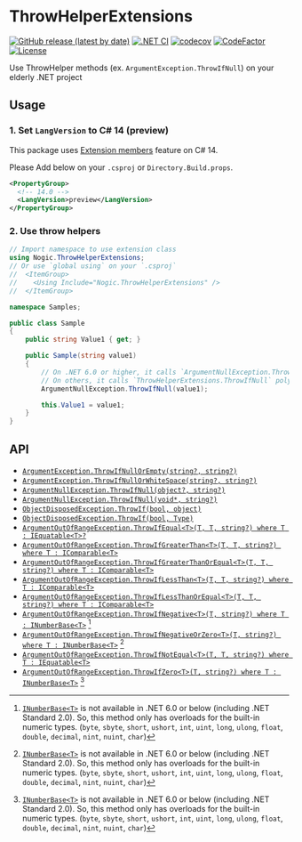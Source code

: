 # ThrowHelperExtensions

[![GitHub release (latest by date)](https://img.shields.io/github/v/release/nogic1008/ThrowHelperExtensions)](https://github.com/nogic1008/ThrowHelperExtensions/releases)
[![.NET CI](https://github.com/nogic1008/ThrowHelperExtensions/actions/workflows/dotnet-ci.yml/badge.svg)](https://github.com/nogic1008/ThrowHelperExtensions/actions/workflows/dotnet-ci.yml)
[![codecov](https://codecov.io/gh/nogic1008/ThrowHelperExtensions/graph/badge.svg?token=r9tFgjErCH)](https://codecov.io/gh/nogic1008/ThrowHelperExtensions)
[![CodeFactor](https://www.codefactor.io/repository/github/nogic1008/ThrowHelperExtensions/badge)](https://www.codefactor.io/repository/github/nogic1008/ThrowHelperExtensions)
[![License](https://img.shields.io/github/license/nogic1008/ThrowHelperExtensions)](LICENSE)

Use ThrowHelper methods (ex. `ArgumentException.ThrowIfNull`) on your elderly .NET project

## Usage

### 1. Set `LangVersion` to C# 14 (preview)

This package uses [Extension members](https://learn.microsoft.com/dotnet/csharp/whats-new/csharp-14#extension-members) feature on C# 14.

Please Add below on your `.csproj` or `Directory.Build.props`.

```xml
<PropertyGroup>
  <!-- 14.0 -->
  <LangVersion>preview</LangVersion>
</PropertyGroup>
```

### 2. Use throw helpers

```csharp
// Import namespace to use extension class
using Nogic.ThrowHelperExtensions;
// Or use `global using` on your `.csproj`
//  <ItemGroup>
//    <Using Include="Nogic.ThrowHelperExtensions" />
//  </ItemGroup>

namespace Samples;

public class Sample
{
    public string Value1 { get; }

    public Sample(string value1)
    {
        // On .NET 6.0 or higher, it calls `ArgumentNullException.ThrowIfNull` directly.
        // On others, it calls `ThrowHelperExtensions.ThrowIfNull` polyfill via extension members.
        ArgumentNullException.ThrowIfNull(value1);

        this.Value1 = value1;
    }
}
```

## API

- [`ArgumentException.ThrowIfNullOrEmpty(string?, string?)`](https://learn.microsoft.com/dotnet/api/system.argumentexception.throwifnullorempty?view=net-7.0)
- [`ArgumentException.ThrowIfNullOrWhiteSpace(string?, string?)`](https://learn.microsoft.com/dotnet/api/system.argumentexception.throwifnullorwhitespace?view=net-8.0)
- [`ArgumentNullException.ThrowIfNull(object?, string?)`](https://learn.microsoft.com/dotnet/api/system.argumentnullexception.throwifnull?view=net-6.0#System_ArgumentNullException_ThrowIfNull_System_Object_System_String_)
- [`ArgumentNullException.ThrowIfNull(void*, string?)`](https://learn.microsoft.com/dotnet/api/system.argumentnullexception.throwifnull?view=net-7.0#system-argumentnullexception-throwifnull(system-void*-system-string))
- [`ObjectDisposedException.ThrowIf(bool, object)`](https://learn.microsoft.com/dotnet/api/system.objectdisposedexception.throwif?view=net-7.0#system-objectdisposedexception-throwif(system-boolean-system-object))
- [`ObjectDisposedException.ThrowIf(bool, Type)`](https://learn.microsoft.com/dotnet/api/system.objectdisposedexception.throwif?view=net-7.0#system-objectdisposedexception-throwif(system-boolean-system-type))
- [`ArgumentOutOfRangeException.ThrowIfEqual<T>(T, T, string?) where T : IEquatable<T>?`](https://learn.microsoft.com/dotnet/api/system.argumentoutofrangeexception.throwifequal?view=net-8.0)
- [`ArgumentOutOfRangeException.ThrowIfGreaterThan<T>(T, T, string?) where T : IComparable<T>`](https://learn.microsoft.com/dotnet/api/system.argumentoutofrangeexception.throwifgreaterthan?view=net-8.0)
- [`ArgumentOutOfRangeException.ThrowIfGreaterThanOrEqual<T>(T, T, string?) where T : IComparable<T>`](https://learn.microsoft.com/dotnet/api/system.argumentoutofrangeexception.throwifgreaterthanorequal?view=net-8.0)
- [`ArgumentOutOfRangeException.ThrowIfLessThan<T>(T, T, string?) where T : IComparable<T>`](https://learn.microsoft.com/dotnet/api/system.argumentoutofrangeexception.throwiflessthan?view=net-8.0)
- [`ArgumentOutOfRangeException.ThrowIfLessThanOrEqual<T>(T, T, string?) where T : IComparable<T>`](https://learn.microsoft.com/dotnet/api/system.argumentoutofrangeexception.throwiflessthanorequal?view=net-8.0)
- [`ArgumentOutOfRangeException.ThrowIfNegative<T>(T, string?) where T : INumberBase<T>`](https://learn.microsoft.com/dotnet/api/system.argumentoutofrangeexception.throwifnegative?view=net-8.0) [^1]
- [`ArgumentOutOfRangeException.ThrowIfNegativeOrZero<T>(T, string?) where T : INumberBase<T>`](https://learn.microsoft.com/dotnet/api/system.argumentoutofrangeexception.throwifnegativeorzero?view=net-8.0) [^1]
- [`ArgumentOutOfRangeException.ThrowIfNotEqual<T>(T, T, string?) where T : IEquatable<T>`](https://learn.microsoft.com/dotnet/api/system.argumentoutofrangeexception.throwifnotequal?view=net-8.0)
- [`ArgumentOutOfRangeException.ThrowIfZero<T>(T, string?) where T : INumberBase<T>`](https://learn.microsoft.com/dotnet/api/system.argumentoutofrangeexception.throwifzero?view=net-8.0) [^1]

[^1]: [`INumberBase<T>`](https://learn.microsoft.com/dotnet/api/system.numerics.inumberbase-1?view=net-7.0) is not available in .NET 6.0 or below (including .NET Standard 2.0).
  So, this method only has overloads for the built-in numeric types. (`byte`, `sbyte`, `short`, `ushort`, `int`, `uint`, `long`, `ulong`, `float`, `double`, `decimal`, `nint`, `nuint`, `char`)
